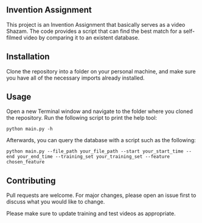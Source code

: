## Invention Assignment

This project is an Invention Assignment that basically serves as a video Shazam. The code provides a script that can find the best match for a self-filmed video by comparing it to an existent database.

## Installation

Clone the repository into a folder on your personal machine, and make sure you have all of the necessary imports already installed.

## Usage

Open a new Terminal window and navigate to the folder where you cloned the repository. Run the following script to print the help tool:

```
python main.py -h
```

Afterwards, you can query the database with a script such as the following:

```
python main.py --file_path your_file_path --start your_start_time --end your_end_time --training_set your_training_set --feature chosen_feature
```

## Contributing

Pull requests are welcome. For major changes, please open an issue first to discuss what you would like to change.

Please make sure to update training and test videos as appropriate.